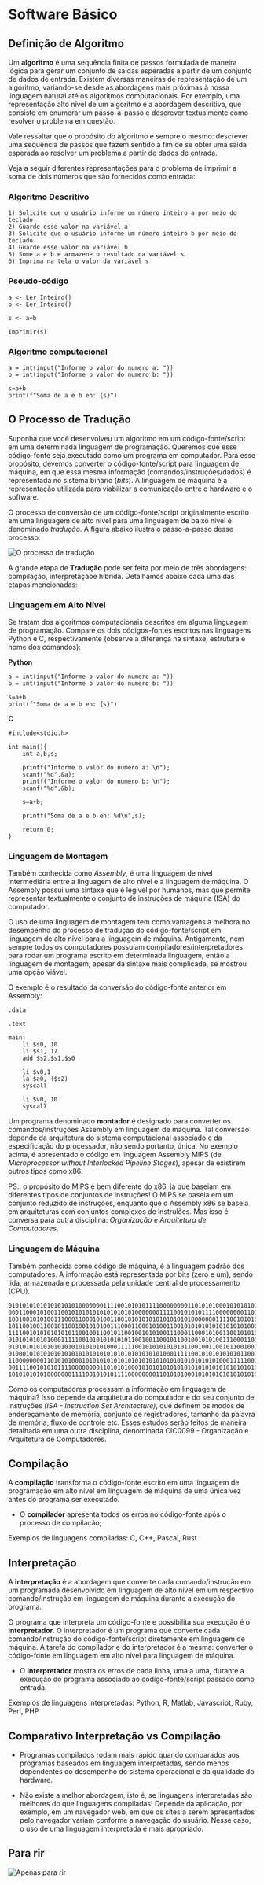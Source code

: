 # Software Básico

## Definição de Algoritmo

Um **algoritmo** é uma sequência finita de passos formulada de maneira lógica para gerar um conjunto de saídas esperadas a partir de um conjunto de dados de entrada. Existem diversas maneiras de representação de um algoritmo, variando-se desde as abordagens mais próximas à nossa linguagem natural até os algoritmos computacionais. Por exemplo, uma representação alto nível de um algoritmo é a abordagem descritiva, que consiste em enumerar um passo-a-passo e descrever textualmente como resolver o problema em questão.

Vale ressaltar que o propósito do algoritmo é sempre o mesmo: descrever uma sequência de passos que fazem sentido a fim de se obter uma saída esperada ao resolver um problema a partir de dados de entrada.

Veja a seguir diferentes representações para o problema de imprimir a soma de dois números que são fornecidos como entrada:

### Algoritmo Descritivo

```
1) Solicite que o usuário informe um número inteiro a por meio do teclado
2) Guarde esse valor na variável a
3) Solicite que o usuário informe um número inteiro b por meio do teclado
4) Guarde esse valor na variável b
5) Some a e b e armazene o resultado na variável s
6) Imprima na tela o valor da variável s
```

### Pseudo-código

```
a <- Ler_Inteiro()
b <- Ler_Inteiro()

s <- a+b

Imprimir(s)
```

### Algoritmo computacional


```
a = int(input("Informe o valor do numero a: "))
b = int(input("Informe o valor do numero b: "))

s=a+b
print(f"Soma de a e b eh: {s}")
```

## O Processo de Tradução

Suponha que você desenvolveu um algoritmo em um código-fonte/script em uma determinada linguagem de programação. Queremos que esse código-fonte seja executado como um programa em computador. Para esse propósito, devemos converter o código-fonte/script para linguagem de máquina, em que essa mesma informação (comandos/instruções/dados) é representada no sistema binário (*bits*). A linguagem de máquina é a representação utilizada para viabilizar a comunicação entre o hardware e o software.

O processo de conversão de um código-fonte/script originalmente escrito em uma linguagem de alto nível para uma linguagem de baixo nível é denominado *tradução*. A figura abaixo ilustra o passo-a-passo desse processo:

![O processo de tradução](imgs/traducao2.png)

A grande etapa de **Tradução** pode ser feita por meio de três abordagens: compilação, interpretaçãoe híbrida. Detalhamos abaixo cada uma das etapas mencionadas:

### Linguagem em Alto Nível

Se tratam dos algoritmos computacionais descritos em alguma linguagem de programação. Compare os dois códigos-fontes escritos nas linguagens Python e C, respectivamente (observe a diferença na sintaxe, estrutura e nome dos comandos):

**Python**
```
a = int(input("Informe o valor do numero a: "))
b = int(input("Informe o valor do numero b: "))

s=a+b
print(f"Soma de a e b eh: {s}")
```

**C**
```
#include<stdio.h>

int main(){
	int a,b,s;
	
	printf("Informe o valor do numero a: \n");
	scanf("%d",&a);
	printf("Informe o valor do numero b: \n");
	scanf("%d",&b);
	
	s=a+b;
	
	printf("Soma de a e b eh: %d\n",s);
	
	return 0;
}
```

### Linguagem de Montagem

Também conhecida como *Assembly*, é uma linguagem de nível intermediária entre a linguagem de alto nível e a linguagem de máquina. O Assembly possui uma sintaxe que é legível por humanos, mas que permite representar textualmente o conjunto de instruções de máquina (ISA) do computador.

O uso de uma linguagem de montagem tem como vantagens a melhora no desempenho do processo de tradução do código-fonte/script em linguagem de alto nível para a linguagem de máquina. Antigamente, nem sempre todos os computadores possuíam compiladores/interpretadores para rodar um programa escrito em determinada linguagem, então a linguagem de montagem, apesar da sintaxe mais complicada, se mostrou uma opção viável.

O exemplo é o resultado da conversão do código-fonte anterior em Assembly:

```
.data
               
.text
 
main:                  
	li $s0, 10
	li $s1, 17
	add $s2,$s1,$s0

	li $v0,1
	la $a0, ($s2)
	syscall

	li $v0, 10
	syscall
```

Um programa denominado **montador** é designado para converter os comandos/instruções Assembly em linguagem de máquina. Tal conversão depende da arquitetura do sistema computacional associado e da especificação do processador, não sendo portanto, única. No exemplo acima, é apresentado o código em linguagem Assembly MIPS (de *Microprocessor without Interlocked Pipeline Stages*), apesar de existirem outros tipos como x86.

PS.: o propósito do MIPS é bem diferente do x86, já que baseiam em diferentes tipos de conjuntos de instruções! O MIPS se baseia em um conjunto reduzido de instruções, enquanto que o Assembly x86 se baseia em arquiteturas com conjuntos complexos de instrulões. Mas isso é conversa para outra disciplina: *Organização e Arquitetura de Computadores*.


### Linguagem de Máquina

Também conhecida como código de máquina, é a linguagem padrão dos computadores. A informação está representada por bits (zero e um), sendo lida, armazenada e processada pela unidade central de processamento (CPU).

```
010101010101010101010000000111100101010111100000000110101010001010101010101010101010101010101010101010001111100101010101010110010011001011001001010100111
000110001010011001010101010101010101000000011110010101011110000000011010101000101010101010101010101010101010101010101000111110010101010101011001001100101
100100101010011100011000101001100101010101010101010100000001111001010101111000000001101010100010101010101010101010101010101010101010100011111001010101010
101100100110010110010010101001110001100010100110010101010101010101010000000111100101010111100000000110101010001010101010101010101010101010101010101010001
111100101010101010110010011001011001001010100111000110001010011001010101010101010101000000011110010101011110000000011010101000101010101010101010101010101
010101010101000111110010101010101011001001100101100100101010011100011000101001100101010101010101010100000001111001010101111000000001101010100010101010101
010101010101010101010101010100011111001010101010101100100110010110010010101001110001100010100110010101010101010101010000000111100101010111100000000110101
010001010101010101010101010101010101010101010001111100101010101010110010011001011001001010100111000110001010011001010101010101010101000000011110010101011
110000000011010101000101010101010101010101010101010101010101000111110010101010101011001001100101100100101010011100011000101001100101010101010101010100000
001111001010101111000000001101010100010101010101010101010101010101010101010100011111001010101010101100100110010110010010101001110001100010100110010101010
101010101010000000111100101010111100000000110101010001010101010101010101010101010101010101010001111100101010101010110010011001011001001010100111000110001
```

Como os computadores processam a informação em linguagem de máquina? Isso depende da arquitetura do computador e do seu conjunto de instruções *(ISA - Instruction Set Architecture)*, que definem os modos de endereçamento de memória, conjunto de registradores, tamanho da palavra de memória, fluxo de controle etc. Esses estudos serão feitos de maneira detalhada em uma outra disciplina, denominada CIC0099 - Organização e Arquitetura de Computadores.


## Compilação

A **compilação** transforma o código-fonte escrito em uma linguagem de programação em alto nível em linguagem de máquina de uma única vez antes do programa ser executado.

- O **compilador** apresenta todos os erros no código-fonte após o processo de compilação;

Exemplos de linguagens compiladas: C, C++, Pascal, Rust

## Interpretação

A **interpretação** é a abordagem que converte cada comando/instrução em um programada desenvolvido em linguagem de alto nível em um respectivo comando/instrução em linguagem de máquina durante a execução do programa.

O programa que interpreta um código-fonte e possibilita sua execução é o **interpretador**. O interpretador é um programa que converte cada comando/instrução do código-fonte/script diretamente em linguagem de máquina. A tarefa do compilador e do interpretador é a mesma: converter o código-fonte em linguagem em alto nível para linguagem de máquina.

- O **interpretador** mostra os erros de cada linha, uma a uma, durante a execução do programa associado ao código-fonte/script passado como entrada.

Exemplos de linguagens interpretadas: Python, R, Matlab, Javascript, Ruby, Perl, PHP

## Comparativo Interpretação vs Compilação

- Programas compilados rodam mais rápido quando comparados aos programas baseados em linguagem interpretadas, sendo menos dependentes do desempenho do sistema operacional e da qualidade do hardware.

- Não existe a melhor abordagem, isto é, se linguagens interpretadas são melhores do que linguagens compiladas! Depende da aplicação, por exemplo, em um navegador web, em que os sites a serem apresentados pelo navegador variam conforme a navegação do usuário. Nesse caso, o uso de uma linguagem interpretada é mais apropriado.  

## Para rir
![Apenas para rir](imgs/usainbolt_languages.jpg)
